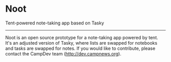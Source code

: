 Noot
====

Tent-powered note-taking app based on Tasky

---

Noot is an open source prototype for a note-taking app powered by tent. It's an adjusted version of Tasky, where lists are swapped for notebooks and tasks are swapped for notes. If you would like to contribute, please contact the CampDev team (http://dev.campnews.org).
